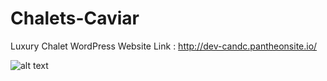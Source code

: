 # Chalets-Caviar
Luxury Chalet WordPress Website
Link : http://dev-candc.pantheonsite.io/

![alt text](Website/screencapture-dev-candc-pantheonsite-io-2018-11-15-10_41_08.png)
